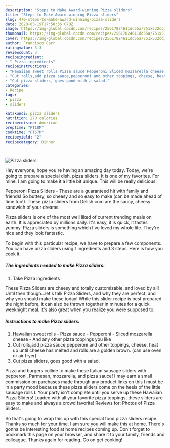```yaml
---
description: "Steps to Make Award-winning Pizza sliders"
title: "Steps to Make Award-winning Pizza sliders"
slug: 470-steps-to-make-award-winning-pizza-sliders
date: 2020-05-19T17:58:36.078Z
image: https://img-global.cpcdn.com/recipes/25617824611dd55a/751x532cq70/pizza-sliders-recipe-main-photo.jpg
thumbnail: https://img-global.cpcdn.com/recipes/25617824611dd55a/751x532cq70/pizza-sliders-recipe-main-photo.jpg
cover: https://img-global.cpcdn.com/recipes/25617824611dd55a/751x532cq70/pizza-sliders-recipe-main-photo.jpg
author: Francisco Carr
ratingvalue: 3.3
reviewcount: 3
recipeingredient:
- " Pizza ingredients"
recipeinstructions:
- "Hawaiian sweet rolls Pizza sauce Pepperoni Sliced mozzarella cheese And any other pizza toppings you like"
- "Cut rolls,add pizza sauce,pepperoni and other toppings, cheese, heat up until cheese has melted and rolls are a golden brown. (can use oven or air fryer)"
- "Cut pizza sliders, goes good with a salad."
categories:
- Recipe
tags:
- pizza
- sliders

katakunci: pizza sliders 
nutrition: 270 calories
recipecuisine: American
preptime: "PT18M"
cooktime: "PT57M"
recipeyield: "2"
recipecategory: Dinner

---
```



![Pizza sliders](https://img-global.cpcdn.com/recipes/25617824611dd55a/751x532cq70/pizza-sliders-recipe-main-photo.jpg)

Hey everyone, hope you're having an amazing day today. Today, we're going to prepare a special dish, pizza sliders. It is one of my favorites. For mine, I am going to make it a little bit unique. This will be really delicious.

Pepperoni Pizza Sliders - These are a guaranteed hit with family and friends! So buttery, so cheesy and so easy to make (can be made ahead of time too!). These pizza sliders from Delish.com are the saucy, cheesy sandwich of your dreams.

Pizza sliders is one of the most well liked of current trending meals on earth. It is appreciated by millions daily. It's easy, it is quick, it tastes yummy. Pizza sliders is something which I've loved my whole life. They're nice and they look fantastic.


To begin with this particular recipe, we have to prepare a few components. You can have pizza sliders using 1 ingredients and 3 steps. Here is how you cook it.

<!--inarticleads1-->

##### The ingredients needed to make Pizza sliders:

1. Take  Pizza ingredients


These Pizza Sliders are cheesy and totally customizable, and loved by all! Until then though…let&#39;s talk Pizza Sliders, and why they are perfect, and why you should make these today! While this slider recipe is best prepared the night before, it can also be thrown together in minutes for a quick weeknight meal. It&#39;s also great when you realize you were supposed to. 

<!--inarticleads2-->

##### Instructions to make Pizza sliders:

1. Hawaiian sweet rolls - Pizza sauce - Pepperoni - Sliced mozzarella cheese - And any other pizza toppings you like
1. Cut rolls,add pizza sauce,pepperoni and other toppings, cheese, heat up until cheese has melted and rolls are a golden brown. (can use oven or air fryer)
1. Cut pizza sliders, goes good with a salad.


Pizza and burgers collide to make these Italian sausage sliders with pepperoni, Parmesan, mozzarella, and pizza sauce! I may earn a small commission on purchases made through any product links on this I must be in a party mood because these pizza sliders come on the heels of the little sausage rolls I. Your party isn&#39;t complete until you serve up these Hawaiian Pizza Sliders! Loaded with all your favorite pizza toppings, these sliders are easy to make and always a crowd favorite! Reviews for: Photos of Pizza Sliders. 

So that's going to wrap this up with this special food pizza sliders recipe. Thanks so much for your time. I am sure you will make this at home. There's gonna be interesting food at home recipes coming up. Don't forget to bookmark this page on your browser, and share it to your family, friends and colleague. Thanks again for reading. Go on get cooking!
